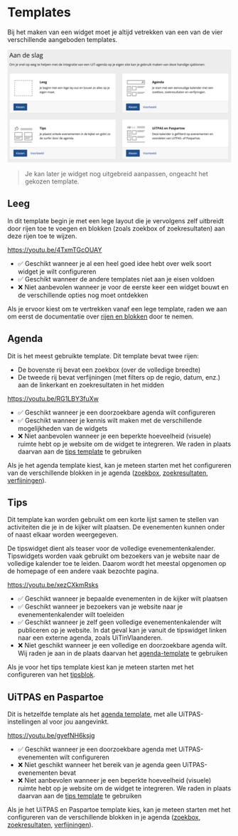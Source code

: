 # Templates

Bij het maken van een widget moet je altijd vetrekken van een van de vier verschillende aangeboden templates.

![templates](.././assets/images/templates.png)

> Je kan later je widget nog uitgebreid aanpassen, ongeacht het gekozen template.

## Leeg

In dit template begin je met een lege layout die je vervolgens zelf uitbreidt door rijen toe te voegen en blokken (zoals zoekbox of zoekresultaten) aan deze rijen toe te wijzen.

<https://youtu.be/4TxmTGcOUAY>

* ✅ Geschikt wanneer je al een heel goed idee hebt over welk soort widget je wilt configureren
* ✅ Geschikt wanneer de andere templates niet aan je eisen voldoen
* ❌ Niet aanbevolen wanneer je voor de eerste keer een widget bouwt en de verschillende opties nog moet ontdekken

Als je ervoor kiest om te vertrekken vanaf een lege template, raden we aan om eerst de documentatie over [rijen en blokken](./rijen-en-blokken.md) door te nemen.

## Agenda

Dit is het meest gebruikte template. Dit template bevat twee rijen:

* De bovenste rij bevat een zoekbox (over de volledige breedte)
* De tweede rij bevat verfijningen (met filters op de regio, datum, enz.) aan de linkerkant en zoekresultaten in het midden

<https://youtu.be/RG1LBY3fuXw>

* ✅ Geschikt wanneer je een doorzoekbare agenda wilt configureren
* ✅ Geschikt wanneer je kennis wilt maken met de verschillende mogelijkheden van de widgets
* ❌ Niet aanbevolen wanneer je een beperkte hoeveelheid (visuele) ruimte hebt op je website om de widget te integreren. We raden in plaats daarvan aan de [tips template](#Tips) te gebruiken

Als je het agenda template kiest, kan je meteen starten met het configureren van de verschillende blokken in je agenda ([zoekbox](./configureren/zoekbox.md), [zoekresultaten](./configureren/zoekresultaten.md), [verfijningen](./configureren/verfijningen.md)).

## Tips

Dit template kan worden gebruikt om een korte lijst samen te stellen van activiteiten die je in de kijker wilt plaatsen. De evenementen kunnen onder of naast elkaar worden weergegeven.

De tipswidget dient als teaser voor de volledige evenementenkalender. Tipswidgets worden vaak gebruikt om bezoekers van je website naar de volledige kalender toe te leiden. Daarom wordt het meestal opgenomen op de homepage of een andere vaak bezochte pagina.

<https://youtu.be/xezCXkmRsks>

* ✅ Geschikt wanneer je bepaalde evenementen in de kijker wilt plaatsen
* ✅ Geschikt wanneer je bezoekers van je website naar je evenementenkalender wilt toeleiden
* ✅ Geschikt wanneer je zelf geen volledige evenementenkalender wilt publiceren op je website. In dat geval kan je vanuit de tipswidget linken naar een externe agenda, zoals UiTinVlaanderen.
* ❌ Niet geschikt wanneer je een volledige en doorzoekbare agenda wilt. Wij raden je aan in de plaats daarvan het [agenda-template](#Agenda) te gebruiken

Als je voor het tips template kiest kan je meteen starten met het configureren van het [tipsblok](./configureren/tips.md).

## UiTPAS en Paspartoe

Dit is hetzelfde template als het [agenda template](#Agenda), met alle UiTPAS-instellingen al voor jou aangevinkt.

<https://youtu.be/gyefNH6ksjg>

* ✅ Geschikt wanneer je een doorzoekbare agenda met UiTPAS-evenementen wilt configureren
* ❌ Niet geschikt wanneer het bereik van je agenda geen UiTPAS-evenementen bevat
* ❌ Niet aanbevolen wanneer je een beperkte hoeveelheid (visuele) ruimte hebt op je website om de widget te integreren. We raden in plaats daarvan aan de [tips template](#Tips) te gebruiken

Als je het UiTPAS en Paspartoe template kies, kan je meteen starten met het configureren van de verschillende blokken in je agenda ([zoekbox](./configureren/zoekbox.md), [zoekresultaten](./configureren/zoekresultaten.md), [verfijningen](./configureren/verfijningen.md)).
